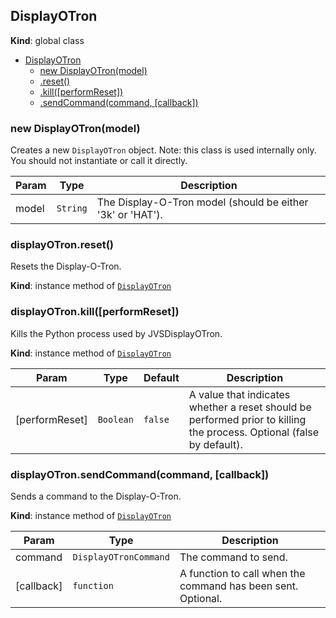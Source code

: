 <a name="DisplayOTron"></a>
## DisplayOTron
**Kind**: global class  

* [DisplayOTron](#DisplayOTron)
  * [new DisplayOTron(model)](#new_DisplayOTron_new)
  * [.reset()](#DisplayOTron+reset)
  * [.kill([performReset])](#DisplayOTron+kill)
  * [.sendCommand(command, [callback])](#DisplayOTron+sendCommand)

<a name="new_DisplayOTron_new"></a>
### new DisplayOTron(model)
Creates a new `DisplayOTron` object.
Note: this class is used internally only. You should not instantiate or call it directly.


| Param | Type | Description |
| --- | --- | --- |
| model | <code>String</code> | The Display-O-Tron model (should be either '3k' or 'HAT'). |

<a name="DisplayOTron+reset"></a>
### displayOTron.reset()
Resets the Display-O-Tron.

**Kind**: instance method of <code>[DisplayOTron](#DisplayOTron)</code>  
<a name="DisplayOTron+kill"></a>
### displayOTron.kill([performReset])
Kills the Python process used by JVSDisplayOTron.

**Kind**: instance method of <code>[DisplayOTron](#DisplayOTron)</code>  

| Param | Type | Default | Description |
| --- | --- | --- | --- |
| [performReset] | <code>Boolean</code> | <code>false</code> | A value that indicates whether a reset should be performed prior to killing the process. Optional (false by default). |

<a name="DisplayOTron+sendCommand"></a>
### displayOTron.sendCommand(command, [callback])
Sends a command to the Display-O-Tron.

**Kind**: instance method of <code>[DisplayOTron](#DisplayOTron)</code>  

| Param | Type | Description |
| --- | --- | --- |
| command | <code>DisplayOTronCommand</code> | The command to send. |
| [callback] | <code>function</code> | A function to call when the command has been sent. Optional. |
